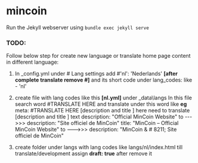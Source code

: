 # mincoin
Run the Jekyll webserver using `bundle exec jekyll serve`

### TODO:

Follow below step for create new language or translate home page content in different language:
1. In _config.yml
   under # Lang settings
   add #'nl': 'Nederlands' **[after complete translate remove #]**
   and its short code under lang_codes: like  - 'nl'
2. create file with lang codes like this **[nl.yml]** under  _data\langs
   In this file search word  #TRANSLATE HERE  and translate under this word like 
   **eg**
   meta:  #TRANSLATE HERE [description and title ] here need to translate [description and title ] text
	description: "Official MinCoin Website" to --->>> description: "Site officiel de MinCoin" 
	title: "MinCoin &#8211; Official MinCoin Website" to --->>> description: "MinCoin & # 8211; Site officiel de MinCoin"
	
3. create folder under langs with lang codes like langs/nl/index.html
   till translate/development assign **draft: true** after remove it
   





 